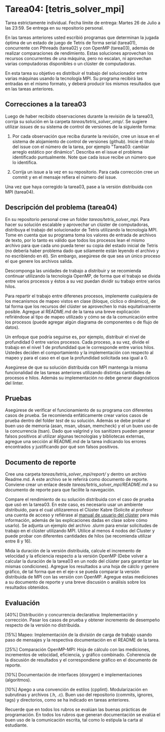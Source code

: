 # Tarea04: [tetris_solver_mpi]

Tarea estrictamente individual. Fecha límite de entrega: Martes 26 de Julio a las 23:59. Se entrega en su repositorio personal.

En las tareas anteriores usted escribió programas que determinan la jugada óptima de un estado de juego de Tetris de forma serial (tarea01), concurrente con Pthreads (tarea02) y con OpenMP (tarea03), además de realizar comparaciones de rendimiento. Estas soluciones aprovechan los recursos concurrentes de una máquina, pero no escalan, ni aprovechan varias computadoras disponibles o un clúster de computadoras.

En esta tarea su objetivo es distribuir el trabajo del solucionador entre varias máquinas usando la tecnología MPI. Su programa recibirá las entradas en el mismo formato, y deberá producir los mismos resultados que en las tareas anteriores.

## Correcciones a la tarea03

Luego de haber recibido observaciones durante la revisión de la tarea03, corrija su solución en la carpeta *tareas/tetris_solver_omp/*. Se sugiere utilizar *issues* de su sistema de control de versiones de la siguiente forma:

1. Por cada observación que reciba durante la revisión, cree un issue en el sistema de alojamiento de control de versiones (github). Inicie el título del issue con el número de la tarea, por ejemplo "Tarea03: cambiar arreglo estático por dinámico". Describa en el issue el problema identificado puntualmente. Note que cada issue recibe un número que lo identifica.

2. Corrija un issue a la vez en su repositorio. Para cada corrección cree un commit y en el mensaje refiera el número del issue.

Una vez que haya corregido la tarea03, pase a la versión distribuida con MPI (tarea04).

## Descripción del problema (tarea04)

En su repositorio personal cree un folder *tareas/tetris_solver_mpi*. Para hacer su solución escalable y aprovechar un clúster de computadoras, distribuya el trabajo del solucionador de Tetris utilizando la tecnología MPI. Tome en cuenta que su programa toma los valores de entrada de archivos de texto, por lo tanto es válido que todos los procesos lean el mismo archivo para que cada uno pueda tener su copia del estado inicial de Tetris (no debería haber problema dado que sólamente están leyendo el archivo y no escribiendo en él). Sin embargo, asegúrese de que sea un único proceso el que genere los archivos salida.

Descomponga las unidades de trabajo a distribuir y se recomienda continuar utilizando la tecnología OpenMP, de forma que el trabajo se divida entre varios procesos y éstos a su vez puedan dividir su trabajo entre varios hilos.

Para repartir el trabajo entre diferenes procesos, implemente cualquiera de los mecanismos de mapeo vistos en clase (bloque, cíclico o dinámico), de tal forma que los recursos del clúster se aprovechen lo más equitativamente posible. Agregue al README.md de la tarea una breve explicación refiriéndose al tipo de mapeo utilizado y cómo se da la comunicación entre los procesos (puede agregar algún diagrama de componentes o de flujo de datos).

Un enfoque que podría seguirse es, por ejemplo, distribuir el nivel de profundidad 0 entre varios procesos. Cada proceso, a su vez, divide el trabajo en el nivel 1 de profundidad que le corresponde entre varios hilos. Ustedes deciden el comportamiento y la implementación con respecto al mapeo y para el caso en el que la profundidad solicitada sea igual a 0.

Asegúrese de que su solución distribuida con MPI mantenga la misma funcionalidad de las tareas anteriores utilizando distintas cantidades de procesos e hilos. Además su implementación no debe generar diagnósticos del linter.

## Pruebas

Asegúrese de verificar el funcionamiento de su programa con diferentes casos de prueba. Se recomienda enfáticamente crear varios casos de prueba dentro del folder *test* de su solución. Además se debe probar el buen uso de memoria (asan, msan, ubsan, memcheck) y el un buen uso de la concurrencia (tsan). Dado que valgrind y los sanitizers pueden generar falsos positivos al utilizar algunas tecnologías y bibliotecas externas, agregue una sección al README.md de la tarea indicando los errores encontrados y justificando por qué son falsos positivos.

## Documento de reporte

Cree una carpeta *tareas/tetris_solver_mpi/report/* y dentro un archivo Readme.md. A este archivo se le referirá como documento de reporte. Conviene crear un enlace desde *tareas/tetris_solver_mpi/README.md* a su documento de reporte para que facilite la navegación.

Compare el rendimiento de su solución distribuida con el caso de prueba que usó en la tarea03. En este caso, es necesario usar un ambiente distribuido, para el cual utilizaremos el Clúster Kabre (Solicite al profesor una cuenta de acceso y refiérase al [manual de usuario del clúster](https://kabre.cenat.ac.cr/guia-usuario/) para más información, además de las explicaciones dadas en clase sobre cómo usarlo). Se adjunta un ejemplo del archivo .slurm para enviar solicitudes de trabajo en el clúster utilizando MPI. Utilice al menos 4 nodos del Cluster y puede probar con diferentes cantidades de hilos (se recomienda utilizar entre 8 y 16).

Mida la duración de la versión distribuida, calcule el incremento de velocidad y la eficiencia respecto a la versión OpenMP (Debe volver a calcular la duración de la tarea03 en un nodo del clúster para garantizar las mismas condiciones). Agregue los resultados a una hoja de cálclo y genere gráfico, de tal forma que en el eje-x se pueda comparar la versión distribuida de MPI con las versión con OpenMP. Agregue estas mediciones a su documento de reporte y una breve discusión o análisis sobre los resultados obtenidos.

## Evaluación

[40%] Distribución y concurrencia declarativa: Implementación y corrección. Pasar los casos de prueba y obtener incremento de desempeño respecto de la versión no distribuida.

[15%] Mapeo: Implementación de la división de carga de trabajo usando paso de mensajes y la respectiva documentación en el README de la tarea.

[25%] Comparación OpenMP-MPI: Hoja de cálculo con las mediciones, incrementos de velocidad, eficiencia, y gráfico combinado. Coherencia de la discusión de resultados y el correspondiene gráfico en el documento de reporte.

[10%] Documentación de interfaces (doxygen) e implementaciones (algoritmos).

[10%] Apego a una convención de estilos (cpplint). Modularización en subrutinas y archivos (.h, .c). Buen uso del repositorio (commits, ignores, tags) y directorios, como se ha indicado en tareas anteriores.

Recuerde que en todos los rubros se evalúan las buenas prácticas de programación. En todos los rubros que generan documentación se evalúa el buen uso de la comunicación escrita, tal como lo estipula la carta al estudiante.
